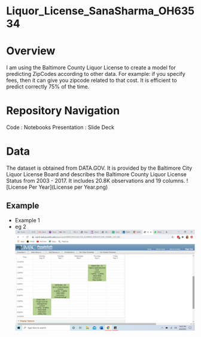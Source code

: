 # Liquor_License_SanaSharma_OH63534
# Overview
I am using the Baltimore County Liquor License to create a model for predicting ZipCodes according to other data. For example: if you specify fees, then it can give you zipcode related to that cost. It is efficient to predict correctly 75% of the time.
# Repository Navigation
Code               : Notebooks
Presentation       : Slide Deck
# Data
The dataset is obtained from DATA.GOV. It is provided by the Baltimore City Liquor License Board and describes the Baltimore County Liquor License Status from 2003 - 2017. It includes 20.8K observations and 19 columns. 
![License Per Year](License per Year.png)



## Example
* Example 1 
* eg 2
![ScreenShot](Screenshot.png)

